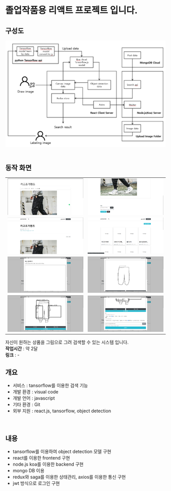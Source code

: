 # 졸업작품용 리액트 프로젝트 입니다.

## 구성도

![구성도](./md/그림10.png)
<br/><br/>

## 동작 화면

|                             |                             |
| :-------------------------: | :-------------------------: |
| ![동작화면](./md/그림1.png) | ![동작화면](./md/그림2.png) |
| ![동작화면](./md/그림3.png) | ![동작화면](./md/그림4.png) |
| ![동작화면](./md/그림5.png) | ![동작화면](./md/그림6.png) |
| ![동작화면](./md/그림7.png) | ![동작화면](./md/그림8.png) |

자신이 원하는 상품을 그림으로 그려 검색할 수 있는 시스템 입니다.
<br/>
**작업시간** : 약 2달  
**링크** : -
<br/>

## 개요

- 서비스 : tansorflow를 이용한 검색 기능
- 개발 환경 : visual code
- 개발 언어 : javascript
- 기타 환경 : Git
- 외부 지원 : react.js, tansorflow, object detection

<br/>

## 내용

- tansorflow를 이용하여 object detection 모델 구현
- react를 이용한 frontend 구현
- node.js koa를 이용한 backend 구현
- mongo DB 이용
- redux와 saga를 이용한 상태관리, axios를 이용한 통신 구현
- jwt 방식으로 로그인 구현
